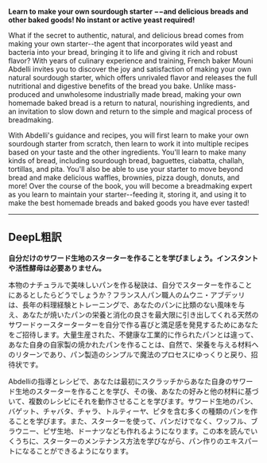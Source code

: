 **Learn to make your own sourdough starter −−and delicious breads and other baked goods! No instant or active yeast required!**

What if the secret to authentic, natural, and delicious bread comes from making your own starter--the agent that incorporates wild yeast and bacteria into your bread, bringing it to life and giving it rich and robust flavor? With years of culinary experience and training, French baker Mouni Abdelli invites you to discover the joy and satisfaction of making your own natural sourdough starter, which offers unrivaled flavor and releases the full nutritional and digestive benefits of the bread you bake. Unlike mass-produced and unwholesome industrially made bread, making your own homemade baked bread is a return to natural, nourishing ingredients, and an invitation to slow down and return to the simple and magical process of breadmaking.

With Abdelli's guidance and recipes, you will first learn to make your own sourdough starter from scratch, then learn to work it into multiple recipes based on your taste and the other ingredients. You'll learn to make many kinds of bread, including sourdough bread, baguettes, ciabatta, challah, tortillas, and pita. You'll also be able to use your starter to move beyond bread and make delicious waffles, brownies, pizza dough, donuts, and more! Over the course of the book, you will become a breadmaking expert as you learn to maintain your starter--feeding it, storing it, and using it to make the best homemade breads and baked goods you have ever tasted!

---

## DeepL粗訳

**自分だけのサワード生地のスターターを作ることを学びましょう。インスタントや活性酵母は必要ありません。**

本物のナチュラルで美味しいパンを作る秘訣は、自分でスターターを作ることにあるとしたらどうでしょうか？フランス人パン職人のムウニ・アブデッリは、長年の料理経験とトレーニングで、あなたのパンに比類のない風味を与え、あなたが焼いたパンの栄養と消化の良さを最大限に引き出してくれる天然のサワードゥースターターターを自分で作る喜びと満足感を発見するためにあなたをご招待します。大量生産された、不健康な工業的に作られたパンとは違って、あなた自身の自家製の焼かれたパンを作ることは、自然で、栄養を与える材料へのリターンであり、パン製造のシンプルで魔法のプロセスにゆっくりと戻り、招待状です。

Abdelliの指導とレシピで、あなたは最初にスクラッチからあなた自身のサワード生地のスターターを作ることを学び、その後、あなたの好みと他の材料に基づいて、複数のレシピにそれを動作させることを学びます。サワード生地のパン、バゲット、チャバタ、チャラ、トルティーヤ、ピタを含む多くの種類のパンを作ることを学びます。また、スターターを使って、パンだけでなく、ワッフル、ブラウニー、ピザ生地、ドーナツなども作れるようになります。この本を読んでいくうちに、スターターのメンテナンス方法を学びながら、パン作りのエキスパートになることができるようになります。
